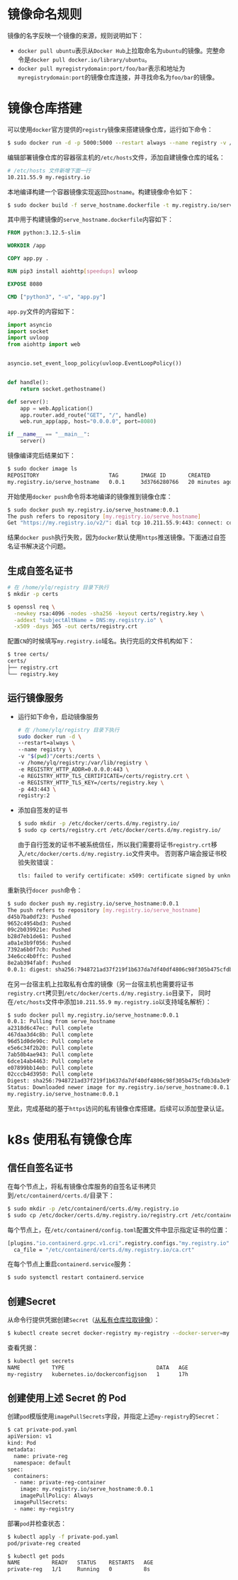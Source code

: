 # 镜像命名规则
镜像的名字反映一个镜像的来源，规则说明如下：
+ `docker pull ubuntu`表示从`Docker Hub`上拉取命名为`ubuntu`的镜像。完整命令是`docker pull docker.io/library/ubuntu`。
+ `docker pull myregistrydomain:port/foo/bar`表示和地址为`myregistrydomain:port`的镜像仓库连接，并寻找命名为`foo/bar`的镜像。

# 镜像仓库搭建
可以使用`docker`官方提供的`registry`镜像来搭建镜像仓库，运行如下命令：
```bash
$ sudo docker run -d -p 5000:5000 --restart always --name registry -v /home/ylq/registry:/var/lib/registry registry:2
```
编辑部署镜像仓库的容器宿主机的`/etc/hosts`文件，添加自建镜像仓库的域名：
```bash
# /etc/hosts 文件新增下面一行
10.211.55.9 my.registry.io
```
本地编译构建一个容器镜像实现返回`hostname`。构建镜像命令如下：
```bash
$ sudo docker build -f serve_hostname.dockerfile -t my.registry.io/serve_hostname:0.0.1 .
```
其中用于构建镜像的`serve_hostname.dockerfile`内容如下：
```dockerfile
FROM python:3.12.5-slim

WORKDIR /app

COPY app.py .

RUN pip3 install aiohttp[speedups] uvloop

EXPOSE 8080

CMD ["python3", "-u", "app.py"]
```
`app.py`文件的内容如下：
```python
import asyncio
import socket
import uvloop
from aiohttp import web


asyncio.set_event_loop_policy(uvloop.EventLoopPolicy())


def handle():
    return socket.gethostname()

def server():
    app = web.Application()
    app.router.add_route("GET", "/", handle)
    web.run_app(app, host="0.0.0.0", port=8080)

if __name__ == "__main__":
    server()
```
镜像编译完后结果如下：
```bash
$ sudo docker image ls
REPOSITORY                      TAG       IMAGE ID       CREATED          SIZE
my.registry.io/serve_hostname   0.0.1     3d3766280766   20 minutes ago   181MB
```
开始使用`docker push`命令将本地编译的镜像推到镜像仓库：
```bash
$ sudo docker push my.registry.io/serve_hostname:0.0.1
The push refers to repository [my.registry.io/serve_hostname]
Get "https://my.registry.io/v2/": dial tcp 10.211.55.9:443: connect: connection refused
```
结果`docker push`执行失败，因为`docker`默认使用`https`推送镜像。下面通过自签名证书解决这个问题。

## 生成自签名证书
```bash
# 在 /home/ylq/registry 目录下执行
$ mkdir -p certs

$ openssl req \
  -newkey rsa:4096 -nodes -sha256 -keyout certs/registry.key \
  -addext "subjectAltName = DNS:my.registry.io" \
  -x509 -days 365 -out certs/registry.crt
```
配置`CN`的时候填写`my.registry.io`域名。执行完后的文件机构如下：
```bash
$ tree certs/
certs/
├── registry.crt
└── registry.key
```

## 运行镜像服务
+ 运行如下命令，启动镜像服务
  ```bash
  # 在 /home/ylq/registry 目录下执行
  sudo docker run -d \
  --restart=always \
  --name registry \
  -v "$(pwd)"/certs:/certs \
  -v /home/ylq/registry:/var/lib/registry \
  -e REGISTRY_HTTP_ADDR=0.0.0.0:443 \
  -e REGISTRY_HTTP_TLS_CERTIFICATE=/certs/registry.crt \
  -e REGISTRY_HTTP_TLS_KEY=/certs/registry.key \
  -p 443:443 \
  registry:2
  ```
+ 添加自签发的证书
  ```bash
  $ sudo mkdir -p /etc/docker/certs.d/my.registry.io/
  $ sudo cp certs/registry.crt /etc/docker/certs.d/my.registry.io/
  ```
  由于自行签发的证书不被系统信任，所以我们需要将证书`registry.crt`移入`/etc/docker/certs.d/my.registry.io`文件夹中。
  否则客户端会报证书校验失败错误：
  ```bash
  tls: failed to verify certificate: x509: certificate signed by unknown authority
  ```

重新执行`docer push`命令：
```bash
$ sudo docker push my.registry.io/serve_hostname:0.0.1
The push refers to repository [my.registry.io/serve_hostname]
d45b7ba0df23: Pushed
9652c4954bd3: Pushed
09c2b039921e: Pushed
b28d7eb1de61: Pushed
a0a1e3b9f056: Pushed
7392a6b0f7cb: Pushed
34e6cc4b0ffc: Pushed
8e2ab394fabf: Pushed
0.0.1: digest: sha256:7948721ad37f219f1b637da7df40df4806c98f305b475cfdb3da3e9f638bcefe size: 1995
```
在另一台宿主机上拉取私有仓库的镜像（另一台宿主机也需要将证书`registry.crt`拷贝到`/etc/docker/certs.d/my.registry.io`目录下，
同时在`/etc/hosts`文件中添加`10.211.55.9 my.registry.io`以支持域名解析）：
```bash
$ sudo docker pull my.registry.io/serve_hostname:0.0.1
0.0.1: Pulling from serve_hostname
a2318d6c47ec: Pull complete
467daa3d4c8b: Pull complete
96d51d0de90c: Pull complete
e5e6c34f2b20: Pull complete
7ab50b4ae943: Pull complete
6dce14ab4463: Pull complete
e07899bb14eb: Pull complete
02cccb4d3950: Pull complete
Digest: sha256:7948721ad37f219f1b637da7df40df4806c98f305b475cfdb3da3e9f638bcefe
Status: Downloaded newer image for my.registry.io/serve_hostname:0.0.1
my.registry.io/serve_hostname:0.0.1
```
至此，完成基础的基于`https`访问的私有镜像仓库搭建。后续可以添加登录认证。

# k8s 使用私有镜像仓库
## 信任自签名证书
在每个节点上，将私有镜像仓库服务的自签名证书拷贝到`/etc/containerd/certs.d/`目录下：
```bash
$ sudo mkdir -p /etc/containerd/certs.d/my.registry.io
$ sudo cp /etc/docker/certs.d/my.registry.io/registry.crt /etc/containerd/certs.d/my.registry.io/ca.crt
```
每个节点上，在`/etc/containerd/config.toml`配置文件中显示指定证书的位置：
```bash
[plugins."io.containerd.grpc.v1.cri".registry.configs."my.registry.io".tls]
  ca_file = "/etc/containerd/certs.d/my.registry.io/ca.crt"
```
在每个节点上重启`containerd.service`服务：
```bash
$ sudo systemctl restart containerd.service
```
## 创建Secret
从命令行提供凭据创建`Secret`（[从私有仓库拉取镜像](https://kubernetes.io/zh-cn/docs/tasks/configure-pod-container/pull-image-private-registry/)）：
```bash
$ kubectl create secret docker-registry my-registry --docker-server=my.registry.io --docker-username="ylq" --docker-password="123456"
```
查看凭据：
```bash
$ kubectl get secrets
NAME          TYPE                             DATA   AGE
my-registry   kubernetes.io/dockerconfigjson   1      17h
```
## 创建使用上述 Secret 的 Pod
创建`pod`模版使用`imagePullSecrets`字段，并指定上述`my-registry`的`Secret`：
```bash
$ cat private-pod.yaml
apiVersion: v1
kind: Pod
metadata:
  name: private-reg
  namespace: default
spec:
  containers:
  - name: private-reg-container
    image: my.registry.io/serve_hostname:0.0.1
    imagePullPolicy: Always
  imagePullSecrets:
  - name: my-registry
```
部署`pod`并检查状态：
```bash
$ kubectl apply -f private-pod.yaml
pod/private-reg created

$ kubectl get pods
NAME          READY   STATUS    RESTARTS   AGE
private-reg   1/1     Running   0          8s
```
